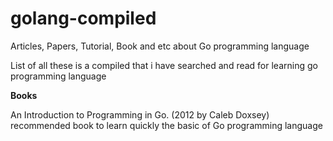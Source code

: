 # golang-compiled
Articles, Papers, Tutorial, Book and etc about Go programming language

List of all these is a compiled that i have searched and read for learning go programming language

<strong>Books</strong>

An Introduction to Programming in Go. (2012 by Caleb Doxsey)
recommended book to learn quickly the basic of Go programming language
